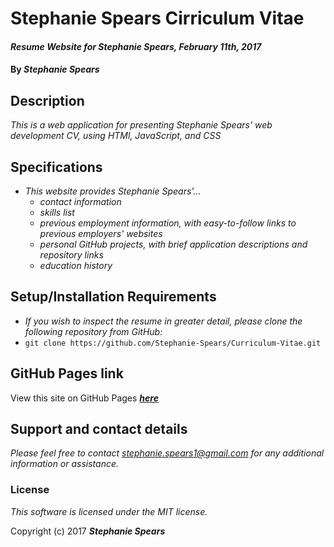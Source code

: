 # Stephanie Spears Cirriculum Vitae #

#### _Resume Website for Stephanie Spears, February 11th, 2017_
#### By ***Stephanie Spears***

## Description

_This is a web application for presenting Stephanie Spears' *web development* CV, using HTMl, JavaScript, and CSS_

## Specifications

* _This website provides Stephanie Spears'..._
  * _contact information_
  * _skills list_
  * _previous employment information, with easy-to-follow links to previous employers' websites_
  * _personal GitHub projects, with brief application descriptions and repository links_
  * _education history_
  <!-- * _an interactive Google Maps link, highlighting previous places of employment_ -->

## Setup/Installation Requirements

* _If you wish to inspect the resume in greater detail, please clone the following repository from GitHub:_
* `git clone https://github.com/Stephanie-Spears/Curriculum-Vitae.git`

## GitHub Pages link

View this site on GitHub Pages ***[here](https://stephanie-spears.github.io/Curriculum-Vitae/)***

## Support and contact details

_Please feel free to contact stephanie.spears1@gmail.com for any additional information or assistance._

### License

*This software is licensed under the MIT license.*

Copyright (c) 2017 **_Stephanie Spears_**
